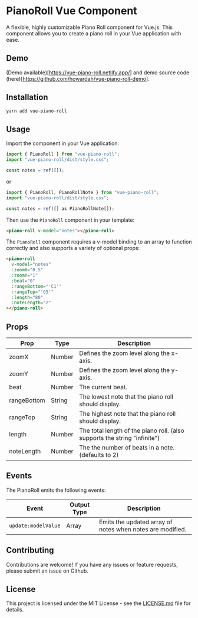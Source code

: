 # PianoRoll Vue Component

A flexible, highly customizable Piano Roll component for Vue.js. This component allows you to create a piano roll in your Vue application with ease.

## Demo

(Demo available)[https://vue-piano-roll.netlify.app/] and demo source code (here)[https://github.com/howardah/vue-piano-roll-demo].

## Installation

```bash
yarn add vue-piano-roll
```

## Usage

Import the component in your Vue application:

```javascript
import { PianoRoll } from "vue-piano-roll";
import "vue-piano-roll/dist/style.css";

const notes = ref([]);
```

or

```typescript
import { PianoRoll, PianoRollNote } from "vue-piano-roll";
import "vue-piano-roll/dist/style.css";

const notes = ref([] as PianoRollNote[]);
```

Then use the `PianoRoll` component in your template:

```html
<piano-roll v-model="notes"></piano-roll>
```

The `PianoRoll` component requires a v-model binding to an array to function correctly and also supports a variety 
of optional props:

```html
<piano-roll
  v-model="notes"
  :zoomX="0.5"
  :zoomY="1"
  :beat="0"
  :rangeBottom="'C1'"
  :rangeTop="'G5'"
  :length="80"
  :noteLength="2"
></piano-roll>
```

## Props

| Prop          | Type   | Description                                                                                   |
| ------------- | ------ | --------------------------------------------------------------------------------------------- |
| zoomX         | Number | Defines the zoom level along the x-axis.                                                      |
| zoomY         | Number | Defines the zoom level along the y-axis.                                                      |
| beat          | Number | The current beat.                                                                             |
| rangeBottom   | String | The lowest note that the piano roll should display.                                           |
| rangeTop      | String | The highest note that the piano roll should display.                                          |
| length        | Number | The total length of the piano roll. (also supports the string "infinite")                     |
| noteLength    | Number | The the number of beats in a note. (defaults to 2)                                            |

## Events

The PianoRoll emits the following events:

| Event               | Output Type   | Description                                               |
| ------------------- | ------------- | --------------------------------------------------------- |
| `update:modelValue` | Array         | Emits the updated array of notes when notes are modified. |

## Contributing

Contributions are welcome! If you have any issues or feature requests, please submit an issue on Github.

## License

This project is licensed under the MIT License - see the [LICENSE.md](LICENSE.md) file for details.
